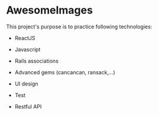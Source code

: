 # AwesomeImages

This project's purpose is to practice following technologies:

* ReactJS

* Javascript

* Rails associations

* Advanced gems (cancancan, ransack,...)

* UI design

* Test

* Restful API
